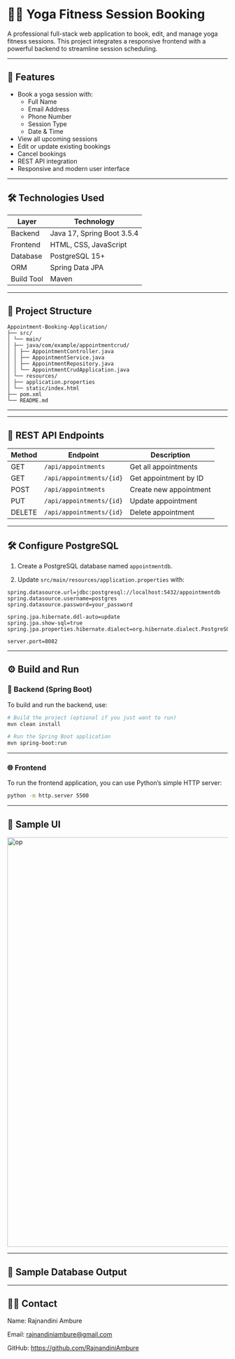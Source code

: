 # 🧘‍♀️ Yoga Fitness Session Booking

A professional full-stack web application to book, edit, and manage yoga fitness sessions. This project integrates a responsive frontend with a powerful backend to streamline session scheduling.

---

## 🚀 Features

- Book a yoga session with:
  - Full Name
  - Email Address
  - Phone Number
  - Session Type
  - Date & Time
- View all upcoming sessions
- Edit or update existing bookings
- Cancel bookings
- REST API integration
- Responsive and modern user interface

---

## 🛠 Technologies Used

| Layer    | Technology                |
|----------|---------------------------|
| Backend  | Java 17, Spring Boot 3.5.4 |
| Frontend | HTML, CSS, JavaScript     |
| Database | PostgreSQL 15+            |
| ORM      | Spring Data JPA           |
| Build Tool | Maven                   |

---

## 📁 Project Structure

```
Appointment-Booking-Application/
├── src/
│ └── main/
│ ├── java/com/example/appointmentcrud/
│ │ ├── AppointmentController.java
│ │ ├── AppointmentService.java
│ │ ├── AppointmentRepository.java
│ │ └── AppointmentCrudApplication.java
│ └── resources/
│ ├── application.properties
│ └── static/index.html
├── pom.xml
└── README.md
```

---

---

## 🧩 REST API Endpoints

| Method | Endpoint                   | Description           |
|--------|----------------------------|-----------------------|
| GET    | `/api/appointments`        | Get all appointments  |
| GET    | `/api/appointments/{id}`   | Get appointment by ID |
| POST   | `/api/appointments`        | Create new appointment|
| PUT    | `/api/appointments/{id}`   | Update appointment    |
| DELETE | `/api/appointments/{id}`   | Delete appointment    |

---

## 🛠️ Configure PostgreSQL

1. Create a PostgreSQL database named `appointmentdb`.

2. Update `src/main/resources/application.properties` with:

```properties
spring.datasource.url=jdbc:postgresql://localhost:5432/appointmentdb
spring.datasource.username=postgres
spring.datasource.password=your_password

spring.jpa.hibernate.ddl-auto=update
spring.jpa.show-sql=true
spring.jpa.properties.hibernate.dialect=org.hibernate.dialect.PostgreSQLDialect

server.port=8082
```
---

## ⚙️ Build and Run

### 🧪 Backend (Spring Boot)

To build and run the backend, use:

```bash
# Build the project (optional if you just want to run)
mvn clean install

# Run the Spring Boot application
mvn spring-boot:run
```
---

### 🌐 Frontend

To run the frontend application, you can use Python’s simple HTTP server:

```bash
python -m http.server 5500
```
---

## 📸 Sample UI


<img width="981" height="935" alt="op" src="https://github.com/user-attachments/assets/9eb494bd-2dff-45fc-88c0-c18bb353318d" />

---
## 📅 Sample Database Output

---

## 👩‍💻 Contact

Name: Rajnandini Ambure

Email: rajnandiniambure@gmail.com

GitHub: https://github.com/RajnandiniAmbure
